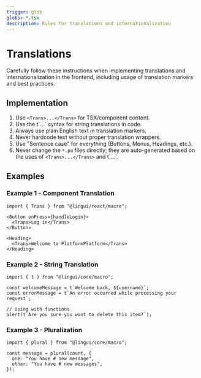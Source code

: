 ```yaml
---
trigger: glob
globs: *.tsx
description: Rules for translations and internationalization
---
```


# Translations

Carefully follow these instructions when implementing translations and internationalization in the frontend, including usage of translation markers and best practices.

## Implementation

1. Use `<Trans>...</Trans>` for TSX/component content.
2. Use the t\`...\` syntax for string translations in code.
3. Always use plain English text in translation markers.
4. Never hardcode text without proper translation wrappers.
5. Use "Sentence case" for everything (Buttons, Menus, Headings, etc.).
6. Never change the `*.po` files directly; they are auto-generated based on the uses of `<Trans>...</Trans>` and t\`...\`.

## Examples

### Example 1 - Component Translation

```tsx
import { Trans } from "@lingui/react/macro";

<Button onPress={handleLogin}>
  <Trans>Log in</Trans>
</Button>

<Heading>
  <Trans>Welcome to PlatformPlatform</Trans>
</Heading>
```

### Example 2 - String Translation

```tsx
import { t } from "@lingui/core/macro";

const welcomeMessage = t`Welcome back, ${username}`;
const errorMessage = t`An error occurred while processing your request`;

// Using with functions
alert(t`Are you sure you want to delete this item?`);
```

### Example 3 - Pluralization

```tsx
import { plural } from "@lingui/core/macro";

const message = plural(count, {
  one: "You have # new message",
  other: "You have # new messages",
});
```
